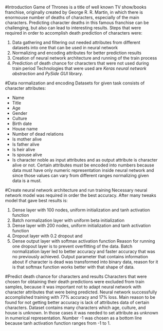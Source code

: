 #Introduction
Game of Thrones is a title of well known TV show/books franchise, originally created by George R. R. Martin, in which there is enormouse number of deaths of characters, especially of the main characters.
Predicting character deaths in this famous franchise can be challenging, but also can lead to interesting results.
Steps that were required in order to accomplish death prediction of characters were:
1. Data gathering and filtering out needed attributes from different datasets into one that can be used in neural network
2. Normalizing and encoding attributes for better prediction results
3. Creation of neural network architecture and running of the train process
4. Prediction of death chance for characters that were not used during train period
Technologies that were used are *Keras neural network abstraction* and *PySide GUI* library.



#Data normalization and encoding
Datasets for given task consists of character attributes:
* Name
* Title
* Age
* Gender
* Culture
* Birth date
* House name
* Number of dead relations
* Is mother alive
* Is father alive
* Is heir alive
* Is spouse alive
* Is character noble
as input attributes and as output attribute is character alive or not.
Certain attributes must be encoded into numbers because data must have only numeric representation inside neural network and
since those values can vary from different ranges normalizing given data is a must.

#Create neural network architecture and run training
Necessary neural network model was required in order the best accuracy.
After many tweaks model that gave best results is:
1. Dense layer with 100 nodes, uniform initialization and tanh activation function
2. Batch normalization layer with uniform beta initialization
3. Dense layer with 200 nodes, uniform initialization and tanh activation function
4. Dropout layer with 0.2 dropout and 
5. Dense output layer with softmax activation function
Reason for running one dropout layer is to prevent overfitting of the data.
Batch normalization layer led to better accuracy and faster accuracy that was no previously achieved.
Output parameter that contains information about if character is dead was transformed into binary data, reason for it is that
softmax function works better with that shape of data.


#Predict death chance for characters and results
Characters that were chosen for obtaining their death predictions were excluded from train samples,
because it was important not to adapt neural network with character attributes that were being predicted.
Neural network successfully accomplished training with 77% accuracy and 17% loss. Main reason to be found for not getting better accuracy
is lack of attributes data of certain characters. Dataset contains many characters which age, culture, and house is unknown.
In those cases it was needed to set attribute as unknown in numerical representation.
Number -1 was chosen as a bottom line because tanh activation function ranges from -1 to 1.




 
